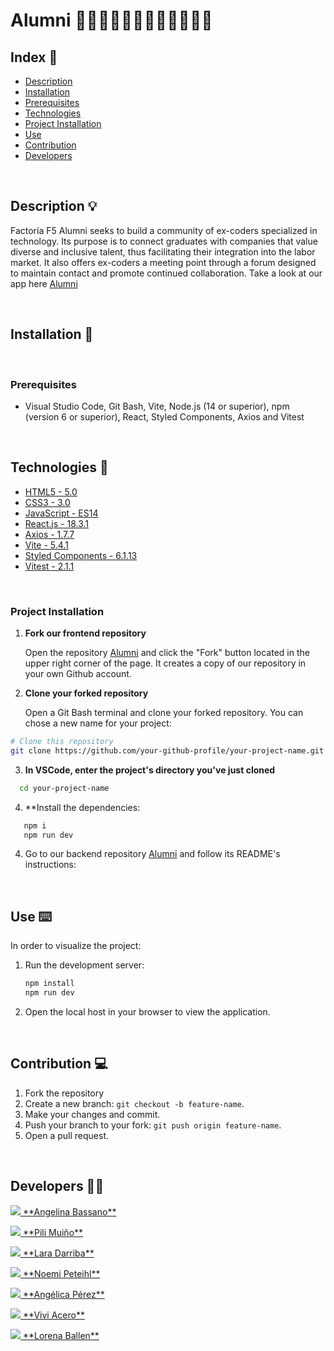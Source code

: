 # Alumni 👩🏽‍🎓👨🏽‍🎓👩🏽‍🎓👨🏼‍🎓

## Index 📝

- [Description](#description-)
- [Installation](#installation-)
- [Prerequisites](#prerequisites-)
- [Technologies](#technologies-)
- [Project Installation](#project-installation-)
- [Use](#use-)
- [Contribution](#contribution-)
- [Developers](#developers-)

<br>

## Description 💡
Factoría F5 Alumni seeks to build a community of ex-coders specialized in technology. Its purpose is to connect graduates with companies that value diverse and inclusive talent, thus facilitating their integration into the labor market. It also offers ex-coders a meeting point through a forum designed to maintain contact and promote continued collaboration. Take a look at our app here [Alumni](https:/)

<br>

## Installation 💾
<br>

### Prerequisites

- Visual Studio Code, Git Bash, Vite, Node.js (14 or superior), npm (version 6 or superior), React, Styled Components, Axios and Vitest
<br>

## Technologies 🔬

- [HTML5 - 5.0](https://developer.mozilla.org/es/docs/Web/Guide/HTML/HTML5)
- [CSS3 - 3.0 ](https://developer.mozilla.org/es/docs/Web/CSS/CSS3)
- [JavaScript - ES14](https://developer.mozilla.org/es/docs/Web/JavaScript)
- [React.js - 18.3.1](https://reactjs.org/)
- [Axios - 1.7.7](https://axios-http.com/docs/intro)
- [Vite - 5.4.1](https://vitejs.dev/)
- [Styled Components - 6.1.13](https://styled-components.com/)
- [Vitest - 2.1.1](https://vitest.dev/)

<br>


### Project Installation

1. **Fork our frontend repository**

   Open the repository [Alumni](https://github.com/laradrb/Alumni_Front) and click the "Fork" button located in the upper right corner of the page. It creates a copy of our repository in your own Github account.


2. **Clone your forked repository**

   Open a Git Bash terminal and clone your forked repository. You can chose a new name for your project:

```bash
# Clone this repository 
git clone https://github.com/your-github-profile/your-project-name.git
```

3. **In VSCode, enter the project's directory you've just cloned**

```bash
  cd your-project-name
```

4. **Install the dependencies:
```bash
   npm i
   npm run dev
```

4. Go to our backend repository [Alumni](https://github.com/laradrb/Alumni_Front) and follow its README's instructions:
<br>

## Use ⌨️

In order to visualize the project:

1. Run the development server:
   ```bash
   npm install 
   npm run dev
   ```
2. Open the local host in your browser to view the application.

<br>


## Contribution 💻

1. Fork the repository
2. Create a new branch: `git checkout -b feature-name`.
3. Make your changes and commit.
4. Push your branch to your fork: `git push origin feature-name`.
5. Open a pull request.

<br>


## Developers 👩‍💻

<p> <a href="https://github.com/Angelinabassano">
    <img src="https://img.shields.io/badge/GitHub-100000?style=for-the-badge&logo=github&logoColor=white"> **Angelina Bassano**</a></p>
    
<p> <a href="https://github.com/pilimuino">
    <img src="https://img.shields.io/badge/GitHub-100000?style=for-the-badge&logo=github&logoColor=white"> **Pili Muiño**</a></p>

<p> <a href="https://github.com/laradrb">
    <img src="https://img.shields.io/badge/GitHub-100000?style=for-the-badge&logo=github&logoColor=white"> **Lara Darriba**</a></p>
    
<p> <a href="https://github.com/noemipeteilh">
    <img src="https://img.shields.io/badge/GitHub-100000?style=for-the-badge&logo=github&logoColor=white"> **Noemi Peteihl**</a></p>

<p> <a href="https://github.com/Angelica2013">
    <img src="https://img.shields.io/badge/GitHub-100000?style=for-the-badge&logo=github&logoColor=white"> **Angélica Pérez**</a></p>

<p> <a href="https://github.com/RafGab">
    <img src="https://img.shields.io/badge/GitHub-100000?style=for-the-badge&logo=github&logoColor=white"> **Vivi Acero**</a></p>
    
<p> <a href="https://github.com/loren-2">
    <img src="https://img.shields.io/badge/GitHub-100000?style=for-the-badge&logo=github&logoColor=white"> **Lorena Ballen**</a></p>

<br>
